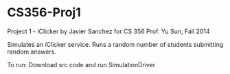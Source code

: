 CS356-Proj1
===========

Project 1 - iClicker
by Javier Sanchez for CS 356
Prof. Yu Sun, Fall 2014

Simulates an iClicker service. Runs a random number of students submitting
random answers.

To run: Download src code and run SimulationDriver

